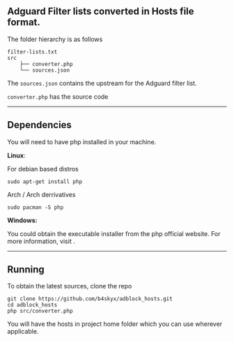 ## Adguard Filter lists converted in Hosts file format.

The folder hierarchy is as follows

```
filter-lists.txt
src
    ├── converter.php
    └── sources.json
```

The ``sources.json`` contains the upstream for the Adguard filter list.

``converter.php`` has the source code

---

## Dependencies

You will need to have php installed in your machine.

**Linux**:

For debian based distros

``sudo apt-get install php``

Arch / Arch derrivatives

``sudo pacman -S php``


**Windows:**

You could obtain the executable installer from the php official website.
For more information, visit [](https://www.php.net/manual/en/install.windows.php).

---

## Running


To obtain the latest sources, clone the repo
```
git clone https://github.com/b4skyx/adblock_hosts.git
cd adblock_hosts
php src/converter.php
```

You will have the hosts in project home folder which you can use wherever applicable.
